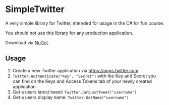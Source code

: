# SimpleTwitter

A very simple library for Twitter, intended for usage in the C# for fun course.

You should not use this library for any production application.

Download via [NuGet](https://www.nuget.org/packages/SimpleTwitter).

## Usage
1. Create a new Twitter application via <https://apps.twitter.com>
2. `Twitter.Authenticate("Key", "Secret")` with the Key and Secret you can find on the Keys and Access Tokens tab of your newly created application
3. Get a users latest tweet: `Twitter.GetLastTweet("username")`
4. Get a users display name: `Twitter.GetName("username")`